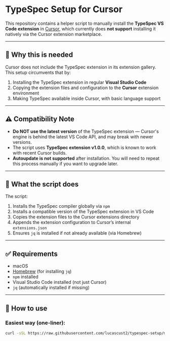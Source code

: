 # TypeSpec Setup for Cursor

This repository contains a helper script to manually install the **TypeSpec VS Code extension** in [Cursor](https://www.cursor.so), which currently does **not support** installing it natively via the Cursor extension marketplace.

---

## 📌 Why this is needed

Cursor does not include the TypeSpec extension in its extension gallery. This setup circumvents that by:

1. Installing the TypeSpec extension in regular **Visual Studio Code**
2. Copying the extension files and configuration to the **Cursor** extension environment
3. Making TypeSpec available inside Cursor, with basic language support

---

## ⚠️ Compatibility Note

- **Do NOT use the latest version** of the TypeSpec extension — Cursor's engine is behind the latest VS Code API, and may break with newer versions.
- The script uses **TypeSpec extension v1.0.0**, which is known to work with recent Cursor builds.
- **Autoupdate is not supported** after installation. You will need to repeat this process manually if you want to upgrade later.

---

## 🧰 What the script does

The script:
1. Installs the TypeSpec compiler globally via `npm`
2. Installs a compatible version of the TypeSpec extension in VS Code
3. Copies the extension files to the Cursor extensions directory
4. Appends the extension configuration to Cursor’s internal `extensions.json`
5. Ensures `jq` is installed if not already available (via Homebrew)

---

## ✅ Requirements

- macOS
- [Homebrew](https://brew.sh) (for installing `jq`)
- `npm` installed
- Visual Studio Code installed (not just Cursor)
- `jq` (automatically installed if missing)

---

## 🚀 How to use

### Easiest way (one-liner):

```bash
curl -sSL https://raw.githubusercontent.com/lucascust2/typespec-setup/main/enable-typespec.sh | bash
